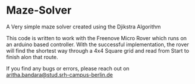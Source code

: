# Maze-Solver #
A Very simple maze solver created using the Djikstra Algorithm

This code is written to work with the Freenove Micro Rover which runs on an arduino based controller. 
With the successful implementation, the rover will find the shortest way through a 4x4 Square grid and read from Start to finish alon that route.

If you find any bugs or errors, please reach out on aritha.bandara@stud.srh-campus-berlin.de
